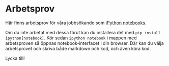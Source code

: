 Arbetsprov
==========

Här finns arbetsprov för våra jobbsökande som [iPython notebooks](http://ipython.org/notebook.html).

Om du inte arbetat med dessa förut kan du installera det med `pip install ipython[notebook]`. Kör sedan `ipython notebook` i mappen med arbetsproven så öppnas notebook-interfacet i din browser. Där kan du välja arbetsprovet och skriva både markdown och kod, och även köra kod.

Lycka till!

